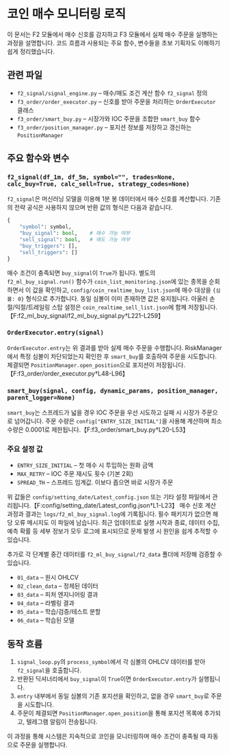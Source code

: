 # 코인 매수 모니터링 로직

이 문서는 F2 모듈에서 매수 신호를 감지하고 F3 모듈에서 실제 매수 주문을 실행하는 과정을 설명합니다. 코드 흐름과 사용되는 주요 함수, 변수들을 초보 기획자도 이해하기 쉽게 정리했습니다.

## 관련 파일
- `f2_signal/signal_engine.py` – 매수/매도 조건 계산 함수 `f2_signal` 정의
- `f3_order/order_executor.py` – 신호를 받아 주문을 처리하는 `OrderExecutor` 클래스
- `f3_order/smart_buy.py` – 시장가와 IOC 주문을 조합한 `smart_buy` 함수
- `f3_order/position_manager.py` – 포지션 정보를 저장하고 갱신하는 `PositionManager`

## 주요 함수와 변수

### `f2_signal(df_1m, df_5m, symbol="", trades=None, calc_buy=True, calc_sell=True, strategy_codes=None)`
`f2_signal`은 머신러닝 모델을 이용해 1분 봉 데이터에서 매수 신호를 계산합니다. 기존의 전략 공식은 사용하지 않으며 반환 값의 형식은 다음과 같습니다.
```python
{
    "symbol": symbol,
    "buy_signal": bool,    # 매수 가능 여부
    "sell_signal": bool,   # 매도 가능 여부
    "buy_triggers": [],
    "sell_triggers": []
}
```
매수 조건이 충족되면 `buy_signal`이 `True`가 됩니다. 별도의 `f2_ml_buy_signal.run()` 함수가 `coin_list_monitoring.json`에 있는 종목을 순회하면서 이 값을 확인하고, `config/coin_realtime_buy_list.json`에 매수 대상을 `{심볼: 0}` 형식으로 추가합니다. 동일 심볼이 이미 존재하면 값은 유지됩니다. 아울러 손절/익절/트레일링 스탑 설정은 `coin_realtime_sell_list.json`에 함께 저장됩니다.【F:f2_ml_buy_signal/f2_ml_buy_signal.py†L221-L259】


### `OrderExecutor.entry(signal)`
`OrderExecutor.entry`는 위 결과를 받아 실제 매수 주문을 수행합니다. RiskManager에서 특정 심볼이 차단되었는지 확인한 후 `smart_buy`를 호출하여 주문을 시도합니다. 체결되면 `PositionManager.open_position`으로 포지션이 저장됩니다.
【F:f3_order/order_executor.py†L48-L96】

### `smart_buy(signal, config, dynamic_params, position_manager, parent_logger=None)`
`smart_buy`는 스프레드가 넓을 경우 IOC 주문을 우선 시도하고 실패 시 시장가 주문으로 넘어갑니다. 주문 수량은 `config["ENTRY_SIZE_INITIAL"]`을 사용해 계산하며 최소 수량은 0.0001로 제한됩니다.【F:f3_order/smart_buy.py†L20-L53】

### 주요 설정 값
- `ENTRY_SIZE_INITIAL` – 첫 매수 시 투입하는 원화 금액
- `MAX_RETRY` – IOC 주문 재시도 횟수 (기본 2회)
- `SPREAD_TH` – 스프레드 임계값. 이보다 좁으면 바로 시장가 주문

위 값들은 `config/setting_date/Latest_config.json` 또는 기타 설정 파일에서 관리됩니다.【F:config/setting_date/Latest_config.json†L1-L23】
매수 신호 계산 과정과 결과는 `logs/f2_ml_buy_signal.log`에 기록됩니다.
필수 패키지가 없으면 해당 오류 메시지도 이 파일에 남습니다.
최근 업데이트로 실행 시작과 종료, 데이터 수집, 예측 확률 등 세부 정보가 모두 로그에
표시되므로 문제 발생 시 원인을 쉽게 추적할 수 있습니다.

추가로 각 단계별 중간 데이터를 `f2_ml_buy_signal/f2_data` 폴더에 저장해 검증할 수
있습니다.

- `01_data` – 원시 OHLCV
- `02_clean_data` – 정제된 데이터
- `03_data` – 피처 엔지니어링 결과
- `04_data` – 라벨링 결과
- `05_data` – 학습/검증/테스트 분할
- `06_data` – 학습된 모델

## 동작 흐름
1. `signal_loop.py`의 `process_symbol`에서 각 심볼의 OHLCV 데이터를 받아 `f2_signal`을 호출합니다.
2. 반환된 딕셔너리에서 `buy_signal`이 `True`이면 `OrderExecutor.entry`가 실행됩니다.
3. `entry` 내부에서 동일 심볼의 기존 포지션을 확인하고, 없을 경우 `smart_buy`로 주문을 시도합니다.
4. 주문이 체결되면 `PositionManager.open_position`을 통해 포지션 목록에 추가되고, 텔레그램 알림이 전송됩니다.

이 과정을 통해 시스템은 지속적으로 코인을 모니터링하며 매수 조건이 충족될 때 자동으로 주문을 실행합니다.
